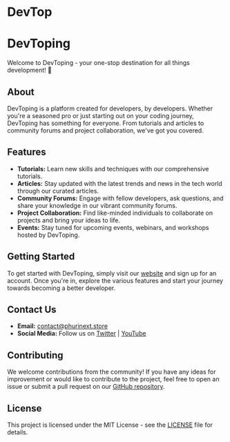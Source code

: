 # DevTop
# DevToping

Welcome to DevToping - your one-stop destination for all things development! 🚀

## About

DevToping is a platform created for developers, by developers. Whether you're a seasoned pro or just starting out on your coding journey, DevToping has something for everyone. From tutorials and articles to community forums and project collaboration, we've got you covered.

## Features

- **Tutorials:** Learn new skills and techniques with our comprehensive tutorials.
- **Articles:** Stay updated with the latest trends and news in the tech world through our curated articles.
- **Community Forums:** Engage with fellow developers, ask questions, and share your knowledge in our vibrant community forums.
- **Project Collaboration:** Find like-minded individuals to collaborate on projects and bring your ideas to life.
- **Events:** Stay tuned for upcoming events, webinars, and workshops hosted by DevToping.

## Getting Started

To get started with DevToping, simply visit our [website](https://phurinext.store) and sign up for an account. Once you're in, explore the various features and start your journey towards becoming a better developer.

## Contact Us

- **Email:** contact@phurinext.store
- **Social Media:** Follow us on [Twitter](https://twitter.com/phurinext) | [YouTube](https://www.youtube.com/channel/UCjYLdcHQrGrgqxBHpzckVkA)

## Contributing

We welcome contributions from the community! If you have any ideas for improvement or would like to contribute to the project, feel free to open an issue or submit a pull request on our [GitHub repository](https://github.com/DevToping/DevTop).

## License

This project is licensed under the MIT License - see the [LICENSE](https://github.com/DevToping/DevTop/blob/main/LICENSE) file for details.
